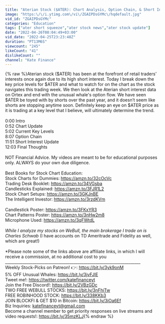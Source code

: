 ```yaml
---
title: "Aterian Stock ($ATER): Chart Analysis, Option Chain, & Short Interest Update!"
image: "https:\/\/i.ytimg.com\/vi\/ZGAIPDsGYMc\/hqdefault.jpg"
vid_id: "ZGAIPDsGYMc"
categories: "Education"
tags: ["ater short squeeze","ater stock news","ater stock update"]
date: "2022-04-26T08:04:49+03:00"
vid_date: "2022-04-25T23:23:48Z"
duration: "PT13M6S"
viewcount: "245"
likeCount: "41"
dislikeCount: ""
channel: "Kate Finance"
---
```

{% raw %}Aterian stock ($ATER) has been at the forefront of retail traders’ interests once again due to its high short interest. Today I break down the key price levels for $ATER and what to watch for on the chart as the stock navigates this trading week. We then look at the Aterian short interest data on Ortex and end with the unusual whale's option flow. We have seen $ATER be toyed with by shorts over the past year, and it doesn’t seem like shorts are stopping anytime soon. Definitely keep an eye on $ATER price as it is trading at a key level that I believe, will ultimately determine the trend.<br /><br />0:00  Intro<br />0:52 Chart Update <br />5:02 Current Key Levels <br />8:07  Option Chain<br />11:51 Short Interest Update <br />12:03 Final Thoughts<br /><br />NOT Financial Advice. My videos are meant to be for educational purposes only. ALWAYS do your own due diligence.<br /><br />Best Books for Stock Chart Education:<br />Stock Charts for Dummies: <a rel="nofollow" target="blank" href="https://amzn.to/32cOcVc">https://amzn.to/32cOcVc</a><br />Trading Desk Booklet: <a rel="nofollow" target="blank" href="https://amzn.to/34VGsba">https://amzn.to/34VGsba</a><br />Candlesticks Explained: <a rel="nofollow" target="blank" href="https://amzn.to/3FJR1L2">https://amzn.to/3FJR1L2</a><br />Stock Chart Setups: <a rel="nofollow" target="blank" href="https://amzn.to/3GKJnBE">https://amzn.to/3GKJnBE</a><br />The Intelligent Investor: <a rel="nofollow" target="blank" href="https://amzn.to/3rzdKVm">https://amzn.to/3rzdKVm</a><br /><br />Candlestick Poster: <a rel="nofollow" target="blank" href="https://amzn.to/3FKxYR3">https://amzn.to/3FKxYR3</a><br />Chart Patterns Poster: <a rel="nofollow" target="blank" href="https://amzn.to/3nHw2m8">https://amzn.to/3nHw2m8</a><br />Microphone Used: <a rel="nofollow" target="blank" href="https://amzn.to/3qFWtdL">https://amzn.to/3qFWtdL</a><br /><br />*While I analyze my stocks on WeBull, the main brokerage I trade on is Charles Schwab* (I have accounts on TD Ameritrade and Fidelity as well, which are great!)<br /><br />*Please note some of the links above are affiliate links, in which I will receive a commission, at no additional cost to you<br />_____________________________________________________________________<br />Weekly Stock-Picks on Patreon! 👉:  <a rel="nofollow" target="blank" href="https://bit.ly/3yk9onM">https://bit.ly/3yk9onM</a><br />5% OFF Unusual Whales: <a rel="nofollow" target="blank" href="https://bit.ly/3jvFJlE">https://bit.ly/3jvFJlE</a><br />Tweet me!: <a rel="nofollow" target="blank" href="https://twitter.com/katefinanceyt">https://twitter.com/katefinanceyt</a><br />Join the Free Discord!: <a rel="nofollow" target="blank" href="https://bit.ly/2VBzGDc">https://bit.ly/2VBzGDc</a><br />TWO FREE WEBULL STOCKS: <a rel="nofollow" target="blank" href="https://bit.ly/3nFhiTw">https://bit.ly/3nFhiTw</a><br />FREE ROBINHOOD STOCK: <a rel="nofollow" target="blank" href="https://bit.ly/338KKb3">https://bit.ly/338KKb3</a><br />JOIN BLOCKFI &amp; GET $10 in Bitcoin: <a rel="nofollow" target="blank" href="https://bit.ly/3iOa6Ef">https://bit.ly/3iOa6Ef</a><br />Biz Inquiries: katefinanceyt@gmail.com<br />Become a channel member to get priority responses on live streams and video requests!: <a rel="nofollow" target="blank" href="https://bit.ly/35mzKLJ">https://bit.ly/35mzKLJ</a>{% endraw %}
